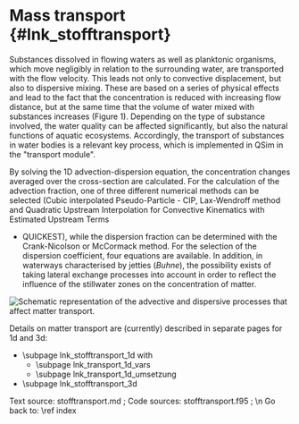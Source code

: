 Mass transport  {#lnk_stofftransport}
=================

Substances dissolved in flowing waters as well as planktonic organisms, which 
move negligibly in relation to the surrounding water, are 
transported with the flow velocity. This leads not only to convective 
displacement, but also to dispersive mixing. 
These are based on a series of physical effects and lead to the fact that the 
concentration is reduced with increasing flow distance, but at the same time 
that the volume of water mixed with substances increases (Figure 1). 
Depending on the type of substance involved, the water quality can be affected
significantly, but also the natural functions of aquatic ecosystems. 
Accordingly, the transport of substances in water bodies is a relevant key 
process, which is implemented in QSim in the "transport module". 

By solving the 1D advection-dispersion equation, the concentration changes 
averaged over the cross-section are calculated. For the calculation of
the advection fraction, one of three different numerical methods can be selected
(Cubic interpolated Pseudo-Particle - CIP, Lax-Wendroff method and Quadratic 
Upstream Interpolation for Convective Kinematics with Estimated Upstream Terms 
- QUICKEST), while the dispersion fraction can be determined with the 
Crank-Nicolson or McCormack method. For the selection of the dispersion 
coefficient, four equations are available. In addition, in waterways 
characterised by jetties (*Buhne*), the possibility exists of taking lateral 
exchange processes into account in order to reflect the influence of the 
stillwater zones on the concentration of matter. 

![Schematic representation of the advective and dispersive processes that affect matter transport.](img/transport_schema_adv_disp.png)

Details on matter transport are (currently) described in separate pages for 1d
and 3d:

- \subpage lnk_stofftransport_1d
with
  - \subpage lnk_transport_1d_vars
  - \subpage lnk_transport_1d_umsetzung
- \subpage lnk_stofftransport_3d

Text source: stofftransport.md ; Code sources: stofftransport.f95 ;  \n
Go back to: \ref index
 
